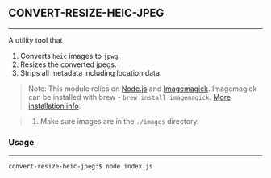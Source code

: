 ## CONVERT-RESIZE-HEIC-JPEG

---

A utility tool that

1. Converts `heic` images to `jpwg`.
2. Resizes the converted jpegs.
3. Strips all metadata including location data.

> Note: This module relies on [Node.js](https://nodejs.org/en/download/) and [Imagemagick](https://imagemagick.org/). Imagemagick can be installed with brew - `brew install imagemagick`. [More installation info](https://imagemagick.org/script/download.php).

> 1.  Make sure images are in the `./images` directory.

### Usage

---

```bash
convert-resize-heic-jpeg:$ node index.js
```
